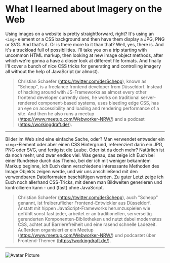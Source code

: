 What I learned about Imagery on the Web
======

Using images on a website is pretty straightforward, right? It's using an `<img>` element or a CSS background and then have them display a JPG, PNG or SVG. And that's it. Or is there more to it than that? Well, yes, there is. And it's a truckload full of possibilities. I'll take you on a trip starting with uncommon HTML markup, then looking at new image object methods, after which we're gonna a have a closer look at different file formats. And finally I'll cover a bunch of nice CSS tricks for generating and controlling imagery all without the help of JavaScript (or almost).

> Christian Schaefer (https://twitter.com/derSchepp), known as "Schepp", is a freelance frontend developer from Düsseldorf. Instead of hacking around with JS-Frameworks as almost every other frontend developer currently does, he works on traditional server-rendered component-based systems, uses bleeding edge CSS, has an eye on accessibility and loading and rendering performance of a site. And then he also runs a meetup (https://www.meetup.com/Webworker-NRW/) and a podcast (https://workingdraft.de/).

---

Bilder im Web sind eine einfache Sache, oder? Man verwendet entweder ein `<img>`-Element oder aber einen CSS Hintergrund, referenziert darin ein JPG, PNG oder SVG, und fertig ist die Laube. Oder ist da doch mehr? Natürlich ist da noch mehr, und zwar endlos viel. Was genau, das zeige ich Euch bei einer Rundreise durch das Thema, bei der ich mit weniger bekanntem Markup beginne, ich Euch dann verschiedene interessante Methoden des Image Objekts zeigen werde, und wir uns anschließend mit den verwendbaren Dateiformaten beschäftigen werden. Zu guter Letzt zeige ich Euch noch allerhand CSS-Tricks, mit denen man Bildwelten generieren und kontrollieren kann - und (fast) ohne JavaScript.  

> Christian Schaefer (https://twitter.com/derSchepp), auch "Schepp" genannt, ist freiberuflicher Frontend-Entwickler aus Düsseldorf. Anstatt mit hippen JavaScript-Frameworks herumzuspielen wie gefühlt sonst fast jeder, arbeitet er an traditionellen, serverseitig gerenderten Komponenten-Bibliotheken und nutzt dabei modernstes CSS, achtet auf Barrierefreiheit und eine rasend schnelle Ladezeit. Außerdem organisiert er ein Meetup (https://www.meetup.com/Webworker-NRW/) und podcastet über Frontend-Themen (https://workingdraft.de/).

---

![Avatar Picture](https://s.gravatar.com/avatar/7096dcb1690ef7418c4e94518f2fed31?s=200) 
 
